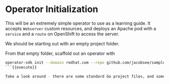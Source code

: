 # Operator Initialization

This will be an extremely simple operator to use as a learning guide. It accepts `Webserver` custom resources, and deploys an Apache pod with a `service` and a `route` on OpenShift to access the server.

We should be starting out with an empty project folder.

From that empty folder, scaffold out an operator with

```bash
operator-sdk init --domain redhat.com --repo github.com/jacobsee/sample-operator --skip-go-version-check
```{{execute}}

Take a look around - there are some standard Go project files, and some Kubernetes manifests in the `config` directory.